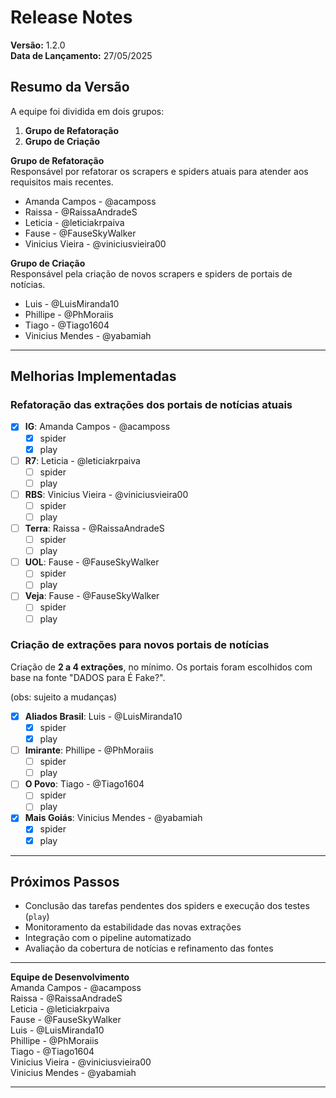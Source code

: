 # **Release Notes**  

**Versão:** 1.2.0  
**Data de Lançamento:** 27/05/2025  

## **Resumo da Versão**  

A equipe foi dividida em dois grupos:  

1. **Grupo de Refatoração**  
2. **Grupo de Criação**  

**Grupo de Refatoração**  
Responsável por refatorar os scrapers e spiders atuais para atender aos requisitos mais recentes.  

- Amanda Campos - @acamposs  
- Raissa - @RaissaAndradeS  
- Leticia - @leticiakrpaiva  
- Fause - @FauseSkyWalker  
- Vinicius Vieira - @viniciusvieira00  

**Grupo de Criação**  
Responsável pela criação de novos scrapers e spiders de portais de notícias.  

- Luis - @LuisMiranda10  
- Phillipe - @PhMoraiis  
- Tiago - @Tiago1604  
- Vinicius Mendes - @yabamiah  

---

## **Melhorias Implementadas**  

### **Refatoração das extrações dos portais de notícias atuais**  

- [x] **IG**: Amanda Campos - @acamposs  
  - [x] spider  
  - [x] play  

- [ ] **R7**: Leticia - @leticiakrpaiva  
  - [ ] spider  
  - [ ] play  

- [ ] **RBS**: Vinicius Vieira - @viniciusvieira00  
  - [ ] spider  
  - [ ] play  

- [ ] **Terra**: Raissa - @RaissaAndradeS  
  - [ ] spider  
  - [ ] play  

- [ ] **UOL**: Fause - @FauseSkyWalker  
  - [ ] spider  
  - [ ] play  

- [ ] **Veja**: Fause - @FauseSkyWalker  
  - [ ] spider  
  - [ ] play  

### **Criação de extrações para novos portais de notícias**  

Criação de **2 a 4 extrações**, no mínimo. Os portais foram escolhidos com base na fonte "DADOS para É Fake?".

(obs: sujeito a mudanças)

- [x] **Aliados Brasil**: Luis - @LuisMiranda10  
  - [x] spider  
  - [x] play  

- [ ] **Imirante**: Phillipe - @PhMoraiis  
  - [ ] spider  
  - [ ] play  

- [ ] **O Povo**: Tiago - @Tiago1604  
  - [ ] spider  
  - [ ] play  

- [x] **Mais Goiás**: Vinicius Mendes - @yabamiah  
  - [x] spider  
  - [x] play  

---

## **Próximos Passos**  

- Conclusão das tarefas pendentes dos spiders e execução dos testes (`play`)  
- Monitoramento da estabilidade das novas extrações  
- Integração com o pipeline automatizado  
- Avaliação da cobertura de notícias e refinamento das fontes  

---

**Equipe de Desenvolvimento**  
Amanda Campos - @acamposs  
Raissa - @RaissaAndradeS  
Leticia - @leticiakrpaiva  
Fause - @FauseSkyWalker  
Luis - @LuisMiranda10  
Phillipe - @PhMoraiis  
Tiago - @Tiago1604  
Vinicius Vieira - @viniciusvieira00  
Vinicius Mendes - @yabamiah  

---
